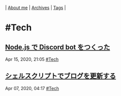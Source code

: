 | [About me](https://franknyro.github.io/blog/) | [Archives](https://franknyro.github.io/blog/archives) | [Tags](https://franknyro.github.io/blog/tags) |

# #Tech
## [Node.js で Discord bot をつくった](https://franknyro.github.io/blog/archives/202004152105)
Apr 15, 2020, 21:05 [#Tech](https://franknyro.github.io/blog/tags/tech)

## [シェルスクリプトでブログを更新する](https://franknyro.github.io/blog/archives/202004070417)
Apr 07, 2020, 04:17 [#Tech](https://franknyro.github.io/blog/tags/tech)